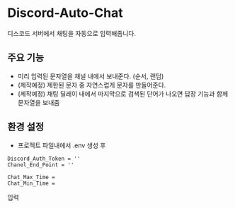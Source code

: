 # Discord-Auto-Chat
디스코드 서버에서 채팅을 자동으로 입력해줍니다.

## 주요 기능
- 미리 입력된 문자열을 채널 내에서 보내준다. (순서, 랜덤)
- (제작예정) 제한된 문자 중 자연스럽게 문자를 만들어준다.
- (제작예정) 채팅 딜레이 내에서 마지막으로 검색된 단어가 나오면 답장 기능과 함께 문자열을 보내줌

## 환경 설정
- 프로젝트 파일내에서 .env 생성 후

```
Discord_Auth_Token = ''
Chanel_End_Point = ''

Chat_Max_Time = 
Chat_Min_Time = 
```

입력
